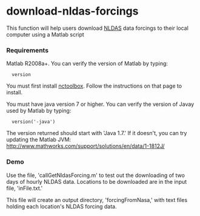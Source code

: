 # download-nldas-forcings
This function will help users download [NLDAS](http://ldas.gsfc.nasa.gov/nldas/) data forcings to their local computer using a Matlab script

### Requirements

Matlab R2008a+. You can verify the version of Matlab by typing:

      version

You must first install [nctoolbox](https://github.com/nctoolbox/nctoolbox). Follow the instructions on that page to install.

You must have java version 7 or higher. You can verify the version of Javay used by Matlab by typing:

      version('-java')

The version returned should start with 'Java 1.7.' If it doesn't, you can try updating the Matlab JVM: http://www.mathworks.com/support/solutions/en/data/1-1812J/

### Demo

Use the file, 'callGetNldasForcing.m' to test out the downloading of two days of hourly NLDAS data. Locations to be downloaded are in the input file, 'inFile.txt.'

This file will create an output directory, 'forcingFromNasa,' with text files holding each location's NLDAS forcing data.
